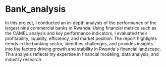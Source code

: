 # Bank_analysis
In this project, I conducted an in-depth analysis of the performance of the largest nine commercial banks in Rwanda. Using financial metrics such as the CAMEL analysis and key performance indicators, I evaluated their profitability, liquidity, efficiency, and market position. The report highlights trends in the banking sector, identifies challenges, and provides insights into the factors driving growth and stability in Rwanda's financial landscape. This analysis reflects my expertise in financial modeling, data analysis, and industry research.

